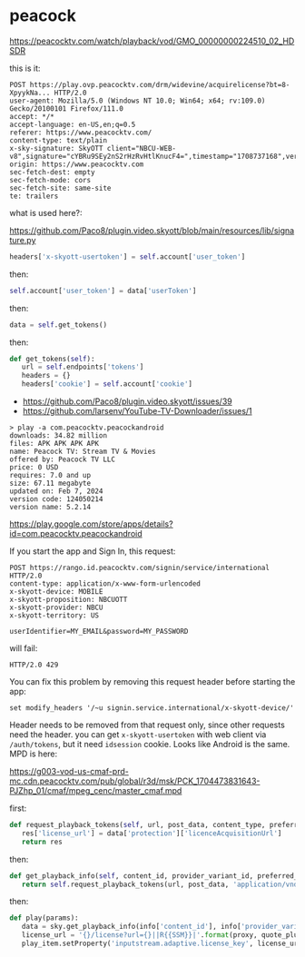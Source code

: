 # peacock

<https://peacocktv.com/watch/playback/vod/GMO_00000000224510_02_HDSDR>

this is it:

~~~
POST https://play.ovp.peacocktv.com/drm/widevine/acquirelicense?bt=8-XpyykNa... HTTP/2.0
user-agent: Mozilla/5.0 (Windows NT 10.0; Win64; x64; rv:109.0) Gecko/20100101 Firefox/111.0
accept: */*
accept-language: en-US,en;q=0.5
referer: https://www.peacocktv.com/
content-type: text/plain
x-sky-signature: SkyOTT client="NBCU-WEB-v8",signature="cYBRu9SEy2nS2rHzRvHtlKnucF4=",timestamp="1708737168",version="1.0"
origin: https://www.peacocktv.com
sec-fetch-dest: empty
sec-fetch-mode: cors
sec-fetch-site: same-site
te: trailers
~~~

what is used here?:

https://github.com/Paco8/plugin.video.skyott/blob/main/resources/lib/signature.py

~~~py
headers['x-skyott-usertoken'] = self.account['user_token']
~~~

then:

~~~py
self.account['user_token'] = data['userToken']
~~~

then:

~~~py
data = self.get_tokens()
~~~

then:

~~~py
def get_tokens(self):
   url = self.endpoints['tokens']
   headers = {}
   headers['cookie'] = self.account['cookie']
~~~

- https://github.com/Paco8/plugin.video.skyott/issues/39
- https://github.com/larsenv/YouTube-TV-Downloader/issues/1

~~~
> play -a com.peacocktv.peacockandroid
downloads: 34.82 million
files: APK APK APK APK
name: Peacock TV: Stream TV & Movies
offered by: Peacock TV LLC
price: 0 USD
requires: 7.0 and up
size: 67.11 megabyte
updated on: Feb 7, 2024
version code: 124050214
version name: 5.2.14
~~~

https://play.google.com/store/apps/details?id=com.peacocktv.peacockandroid

If you start the app and Sign In, this request:

~~~
POST https://rango.id.peacocktv.com/signin/service/international HTTP/2.0
content-type: application/x-www-form-urlencoded
x-skyott-device: MOBILE
x-skyott-proposition: NBCUOTT
x-skyott-provider: NBCU
x-skyott-territory: US

userIdentifier=MY_EMAIL&password=MY_PASSWORD
~~~

will fail:

~~~
HTTP/2.0 429
~~~

You can fix this problem by removing this request header before starting the
app:

~~~
set modify_headers '/~u signin.service.international/x-skyott-device/'
~~~

Header needs to be removed from that request only, since other requests need the
header. you can get `x-skyott-usertoken` with web client via `/auth/tokens`,
but it need `idsession` cookie. Looks like Android is the same. MPD is here:

<https://g003-vod-us-cmaf-prd-mc.cdn.peacocktv.com/pub/global/r3d/msk/PCK_1704473831643-PJZhp_01/cmaf/mpeg_cenc/master_cmaf.mpd>

first:

~~~py
def request_playback_tokens(self, url, post_data, content_type, preferred_server=''):
   res['license_url'] = data['protection']['licenceAcquisitionUrl']
   return res
~~~

then:

~~~py
def get_playback_info(self, content_id, provider_variant_id, preferred_server='', uhd=False, hdcpEnabled=False, hdr10=False, dolbyvision=False):
   return self.request_playback_tokens(url, post_data, 'application/vnd.playvod.v1+json', preferred_server)
~~~

then:

~~~py
def play(params):
   data = sky.get_playback_info(info['content_id'], info['provider_variant_id'], preferred_server, uhd=enable_uhd, hdcpEnabled=enable_hdcp, dolbyvision=dolbyvision, hdr10=hdr10)
   license_url = '{}/license?url={}||R{{SSM}}|'.format(proxy, quote_plus(data['license_url']))
   play_item.setProperty('inputstream.adaptive.license_key', license_url)
~~~
